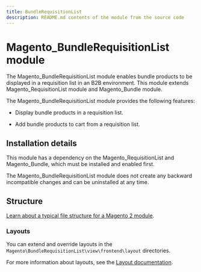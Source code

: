```yaml
---
title: BundleRequisitionList
description: README.md contents of the module from the source code
---
```


# Magento_BundleRequisitionList module

The Magento_BundleRequisitionList module enables bundle products to be displayed in a requisition list in an B2B environment. This module extends Magento_RequisitionList module and Magento_Bundle module.

The Magento_BundleRequisitionList module provides the following features:

* Display bundle products in a requisition list.

* Add bundle products to cart from a requisition list.

## Installation details

This module has a dependency on the Magento_RequisitionList and Magento_Bundle, which must be installed and enabled first.

The Magento_BundleRequisitionList module does not create any backward incompatible changes and can be uninstalled at any time.

## Structure

[Learn about a typical file structure for a Magento 2 module](https://developer.adobe.com/commerce/php/development/build/component-file-structure/).

### Layouts

You can extend and override layouts in the `Magento\BundleRequisitionList\view\frontend\layout` directories.

For more information about layouts, see the [Layout documentation](https://developer.adobe.com/commerce/frontend-core/guide/layouts/).
